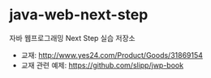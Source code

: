 # java-web-next-step
자바 웹프로그래밍 Next Step 실습 저장소

- 교재: <http://www.yes24.com/Product/Goods/31869154>
- 교재 관련 예제: <https://github.com/slipp/jwp-book>
